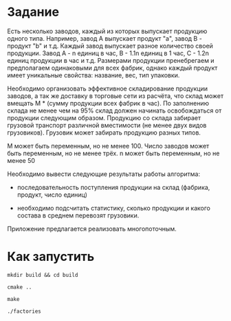 # Задание
Есть несколько заводов, каждый из которых выпускает продукцию одного типа. 
Например, завод A выпускает продукт "a", завод B - продукт "b" и т.д. 
Каждый завод выпускает разное количество своей продукции. Завод А - n единиц в час, 
B - 1.1n единиц в 1 час, С - 1.2n единиц продукции в час и т.д. Размерами продукции 
пренебрегаем и предполагаем одинаковыми для всех фабрик, однако каждый продукт имеет 
уникальные свойства: название, вес, тип упаковки.

Необходимо организовать эффективное складирование продукции заводов, а так же 
доставку в торговые сети из расчёта, что склад может вмещать M * (сумму продукции 
всех фабрик в час). По заполнению склада не менее чем на 95% склад должен начинать 
освобождаться от продукции следующим образом. Продукцию со склада забирает грузовой 
транспорт различной вместимости (не менее двух видов грузовиков). Грузовик может 
забирать продукцию разных типов.

М может быть переменным, но не менее 100. Число заводов может быть переменным, 
но не менее трёх. n может быть переменным, но не менее 50

Необходимо вывести следующие результаты работы алгоритма:

- последовательность поступления продукции на склад (фабрика, продукт, число единиц)

- необходимо подсчитать статистику, сколько продукции и какого состава в среднем 
перевозят грузовики.

Приложение предлагается реализовать многопоточным.

# Как запустить

```
mkdir build && cd build
```

```
cmake ..
```

```
make
```

```
./factories
```